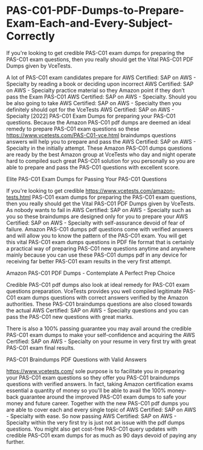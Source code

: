 # PAS-C01-PDF-Dumps-to-Prepare-Exam-Each-and-Every-Subject-Correctly
If you're looking to get credible PAS-C01 exam dumps for preparing the PAS-C01 exam questions, then you really should get the Vital PAS-C01 PDF Dumps given by VceTests. 


A lot of PAS-C01 exam candidates prepare for AWS Certified: SAP on AWS - Specialty by reading a book or deciding upon incorrect AWS Certified: SAP on AWS - Specialty practice material so they Amazon point if they don’t pass the Exam PAS-C01 AWS Certified: SAP on AWS - Specialty. Should you be also going to take AWS Certified: SAP on AWS - Specialty then you definitely should opt for the VceTests AWS Certified: SAP on AWS - Specialty [2022] PAS-C01 Exam Dumps for preparing your PAS-C01 questions. Because the Amazon PAS-C01 pdf dumps are deemed an ideal remedy to prepare PAS-C01 exam questions so these https://www.vcetests.com/PAS-C01-vce.html braindumps questions answers will help you to prepare and pass the AWS Certified: SAP on AWS - Specialty in the initially attempt. These Amazon PAS-C01 dumps questions are ready by the best Amazon group at VceTests who day and night operate hard to compiled such great PAS-C01 solution for you personally so you are able to prepare and pass the PAS-C01 questions with excellent score.

 
Elite PAS-C01 Exam Dumps for Passing Your PAS-C01 Questions

If you're looking to get credible https://www.vcetests.com/amazon-tests.html PAS-C01 exam dumps for preparing the PAS-C01 exam questions, then you really should get the Vital PAS-C01 PDF Dumps given by VceTests. As nobody wants to fail in AWS Certified: SAP on AWS - Specialty such as you so these braindumps are designed only for you to prepare your AWS Certified: SAP on AWS - Specialty with self-assurance devoid of fear of failure. Amazon PAS-C01 dumps pdf questions come with verified answers and will allow you to know the pattern of the PAS-C01 exam. You will get this vital PAS-C01 exam dumps questions in PDF file format that is certainly a practical way of preparing PAS-C01 new questions anytime and anywhere mainly because you can use these PAS-C01 dumps pdf in any device for receiving far better PAS-C01 exam results in the very first attempt.

Amazon PAS-C01 PDF Dumps - Contemplate A Perfect Prep Choice

Credible PAS-C01 pdf dumps also look at ideal remedy for PAS-C01 exam questions preparation. VceTests provides you well compiled legitimate PAS-C01 exam dumps questions with correct answers verified by the Amazon authorities. These PAS-C01 braindumps questions are also closed towards the actual AWS Certified: SAP on AWS - Specialty questions and you can pass the PAS-C01 new questions with great marks.

There is also a 100% passing guarantee you may avail around the credible PAS-C01 exam dumps to make your self-confidence and acquiring the AWS Certified: SAP on AWS - Specialty on your resume in very first try with great PAS-C01 exam final results.

 
PAS-C01 Braindumps PDF Questions with Valid Answers

https://www.vcetests.com/ sole purpose is to facilitate you in preparing your PAS-C01 exam questions so they offer you PAS-C01 braindumps questions with verified answers. In fact, taking Amazon certification exams essential a quantity of money so you'll be able to avail the 100% money-back guarantee around the improved PAS-C01 exam dumps to safe your money and future career. Together with the new PAS-C01 pdf dumps you are able to cover each and every single topic of AWS Certified: SAP on AWS - Specialty with ease. So now passing AWS Certified: SAP on AWS - Specialty within the very first try is just not an issue with the pdf dumps questions. You might also get cost-free PAS-C01 query updates with credible PAS-C01 exam dumps for as much as 90 days devoid of paying any further.
